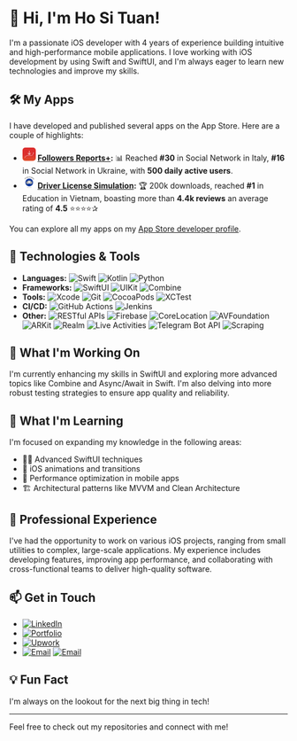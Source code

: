 # 👋 Hi, I'm Ho Si Tuan!

I'm a passionate iOS developer with 4 years of experience building intuitive and high-performance mobile applications. I love working with iOS development by using Swift and SwiftUI, and I'm always eager to learn new technologies and improve my skills.

## 🛠️ My Apps

I have developed and published several apps on the App Store. Here are a couple of highlights:

- **<img src="./images/followersApp.jpeg" alt="" width="24" height="24" style="border-radius: 5px;"> [Followers Reports+](https://apps.apple.com/vn/app/id6450681007):** 📊 Reached **#30** in Social Network in Italy, **#16** in Social Network in Ukraine, with **500 daily active users**.
- **<img src="./images/driver.png" alt="" width="24" height="24" style="border-radius: 5px;"> [Driver License Simulation](https://apps.apple.com/vn/app/id1629065918):** 🏆 200k downloads, reached **#1** in Education in Vietnam, boasting more than **4.4k reviews** an average rating of **4.5** ⭐⭐⭐⭐✰

You can explore all my apps on my [App Store developer profile](https://apps.apple.com/vn/developer/ho-si-tuan/id1627533415).

## 🔧 Technologies & Tools

- **Languages:** ![Swift](https://img.shields.io/badge/-Swift-FA7343?logo=swift&logoColor=white) ![Kotlin](https://img.shields.io/badge/-Kotlin-0095D5?logo=kotlin&logoColor=white) ![Python](https://img.shields.io/badge/-Python-3776AB?logo=python&logoColor=white)
- **Frameworks:** ![SwiftUI](https://img.shields.io/badge/-SwiftUI-007AFF?logo=swift&logoColor=white) ![UIKit](https://img.shields.io/badge/-UIKit-2396F3?logo=swift&logoColor=white) ![Combine](https://img.shields.io/badge/-Combine-007AFF?logo=swift&logoColor=white)
- **Tools:** ![Xcode](https://img.shields.io/badge/-Xcode-1575F9?logo=xcode&logoColor=white) ![Git](https://img.shields.io/badge/-Git-F05032?logo=git&logoColor=white) ![CocoaPods](https://img.shields.io/badge/-CocoaPods-E9333F?logo=cocoapods&logoColor=white) ![XCTest](https://img.shields.io/badge/-XCTest-0095D5?logo=xcode&logoColor=white)
- **CI/CD:** ![GitHub Actions](https://img.shields.io/badge/-GitHub%20Actions-2088FF?logo=github-actions&logoColor=white) ![Jenkins](https://img.shields.io/badge/-Jenkins-D24939?logo=jenkins&logoColor=white)
- **Other:** ![RESTful APIs](https://img.shields.io/badge/-REST%20APIs-FF6C37?logo=api&logoColor=white) ![Firebase](https://img.shields.io/badge/-Firebase-FFCA28?logo=firebase&logoColor=white) ![CoreLocation](https://img.shields.io/badge/-CoreLocation-2396F3?logo=apple&logoColor=white) ![AVFoundation](https://img.shields.io/badge/-AVFoundation-999999?logo=apple&logoColor=white) ![ARKit](https://img.shields.io/badge/-ARKit-000000?logo=apple&logoColor=white) ![Realm](https://img.shields.io/badge/-Realm-464646?logo=realm&logoColor=white) ![Live Activities](https://img.shields.io/badge/-Live%20Activities-000000?logo=apple&logoColor=white) ![Telegram Bot API](https://img.shields.io/badge/-Telegram%20Bot%20API-0088CC?logo=telegram&logoColor=white) ![Scraping](https://img.shields.io/badge/-Scraping-FF5722?logo=web&logoColor=white)

## 🚀 What I'm Working On

I'm currently enhancing my skills in SwiftUI and exploring more advanced topics like Combine and Async/Await in Swift. I'm also delving into more robust testing strategies to ensure app quality and reliability.

## 🌱 What I'm Learning

I'm focused on expanding my knowledge in the following areas:
- 🧑‍🎨 Advanced SwiftUI techniques
- 🎥 iOS animations and transitions
- 🚀 Performance optimization in mobile apps
- 🏗️ Architectural patterns like MVVM and Clean Architecture

## 💼 Professional Experience

I've had the opportunity to work on various iOS projects, ranging from small utilities to complex, large-scale applications. My experience includes developing features, improving app performance, and collaborating with cross-functional teams to deliver high-quality software.

## 📫 Get in Touch

- [![LinkedIn](https://img.shields.io/badge/LinkedIn-Ho%20Si%20Tuan-blue?style=flat&logo=linkedin)](https://www.linkedin.com)
- [![Portfolio](https://img.shields.io/badge/Portfolio-SwiftyS-brightblue?style=flat&logo=internet-explorer)](https://swifty-solutions.com)
- [![Upwork](https://img.shields.io/badge/Upwork-Ho%20Si%20Tuan-6fda44?style=flat&logo=upwork)](https://www.upwork.com/freelancers/tuanhosi)
- [![Email](https://img.shields.io/badge/Email-hosituan.work%40gmail.com-7c93ff?style=flat&logo=gmail)](mailto:hosituan.work@gmail.com) [![Email](https://img.shields.io/badge/Email-contact%40swifty--solutions.com-7c93ff?style=flat&logo=gmail)](mailto:contact@swifty-solutions.com)

## 💡 Fun Fact

I'm always on the lookout for the next big thing in tech!

---

Feel free to check out my repositories and connect with me!
